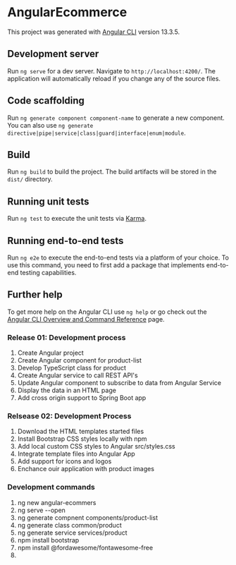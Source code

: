 # AngularEcommerce

This project was generated with [Angular CLI](https://github.com/angular/angular-cli) version 13.3.5.

## Development server

Run `ng serve` for a dev server. Navigate to `http://localhost:4200/`. The application will automatically reload if you change any of the source files.

## Code scaffolding

Run `ng generate component component-name` to generate a new component. You can also use `ng generate directive|pipe|service|class|guard|interface|enum|module`.

## Build

Run `ng build` to build the project. The build artifacts will be stored in the `dist/` directory.

## Running unit tests

Run `ng test` to execute the unit tests via [Karma](https://karma-runner.github.io).

## Running end-to-end tests

Run `ng e2e` to execute the end-to-end tests via a platform of your choice. To use this command, you need to first add a package that implements end-to-end testing capabilities.

## Further help

To get more help on the Angular CLI use `ng help` or go check out the [Angular CLI Overview and Command Reference](https://angular.io/cli) page.

### Release 01: Development process
1. Create Angular project
2. Create Angular component for product-list
3. Develop TypeScript class for product
4. Create Angular service to call REST API's
5. Update Angular component to subscribe to data from Angular Service
6. Display the data in an HTML page
7. Add cross origin support to Spring Boot app

### Relsease 02: Development Process
1. Download the HTML templates started files
2. Install Bootstrap CSS styles locally with npm
3. Add local custom CSS styles to Angular src/styles.css
4. Integrate template files into Angular App
5. Add support for icons and logos
6. Enchance ouir application with product images

### Development commands
1. ng new angular-ecommers
2. ng serve --open
3. ng generate compnent components/product-list
4. ng generate class common/product
5. ng generate service services/product
6. npm install bootstrap
7. npm install @fordawesome/fontawesome-free
8. 